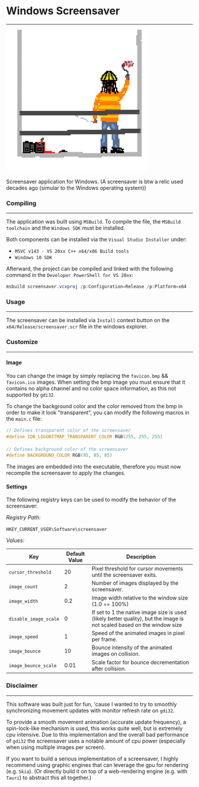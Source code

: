 # Windows Screensaver
---

![Screensaver Image](/favicon.bmp "Screensaver Image")

Screensaver application for Windows.
(A screensaver is btw a relic used decades ago (simular to the Windows operating system))

### Compiling
---

The application was built using `MSBuild`. To compile the file, the `MSBuild toolchain` and the `Windows SDK` must be installed.

Both components can be installed via the `Visual Studio Installer` under:

- `MSVC v143 - VS 20xx C++ x64/x86 Build tools`
- `Windows 10 SDK`

Afterward, the project can be compiled and linked with the following command in the `Developer PowerShell for VS 20xx`:

```powershell
msbuild screensaver.vcxproj /p:Configuration=Release /p:Platform=x64
```



### Usage
---

The screensaver can be installed via `Install` context button on the `x64/Release/screensaver.scr` file in the windows explorer.



### Customize
---

#### Image

You can change the image by simply replacing the `favicon.bmp` && `favicon.ico` images.
When setting the bmp image you must ensure that it contains no alpha channel and no color space information, as this not supported by `gdi32`.

To change the background color and the color removed from the bmp in order to make it look "transparent", you can modify the following macros in the `main.c` file:

```c
// Defines transparent color of the screensaver
#define IDB_LOGOBITMAP_TRANSPARENT_COLOR RGB(255, 255, 255)

// Defines background color of the screensaver
#define BACKGROUND_COLOR RGB(95, 85, 85)
```

The images are embedded into the executable, therefore you must now recompile the screensaver to apply the changes.


#### Settings

The following registry keys can be used to modify the behavior of the screensaver:

*Registry Path:*

`HKEY_CURRENT_USER\Software\screensaver`

*Values:*

| Key                | Default Value | Description                                              |
|--------------------|---------------|----------------------------------------------------------|
| `cursor_threshold` | 20            | Pixel threshold for cursor movements until the screensaver exits. |
| `image_count`      | 2             | Number of images displayed by the screensaver.           |
| `image_width`      | 0.2           | Image width relative to the window size (1.0 == 100%)    |
| `disable_image_scale` | 0          | If set to 1 the native image size is used (likely better quality), but the image is not scaled based on the window size |
| `image_speed`      | 1             | Speed of the animated images in pixel per frame.         |
| `image_bounce`     | 10            | Bounce intensity of the animated images on collision.    |
| `image_bounce_scale` | 0.01         | Scale factor for bounce decrementation after collision.  |



### Disclaimer
---

This software was built just for fun, 'cause I wanted to try to smoothly synchronizing movement updates with monitor refresh rate on `gdi32`.

To provide a smooth movement animation (accurate update frequency), a spin-lock-like mechanism is used, this works quite well, but is extremely cpu intensive.
Due to this implementation and the overall bad performance of `gdi32` the screensaver uses a notable amount of cpu power (especially when using multiple images per screen).


If you want to build a serious implementation of a screensaver, I highly recommend using graphic engines that can leverage the gpu for rendering (e.g. `Skia`).
(Or directly build it on top of a web-rendering engine (e.g. with `Tauri`) to abstract this all together.)